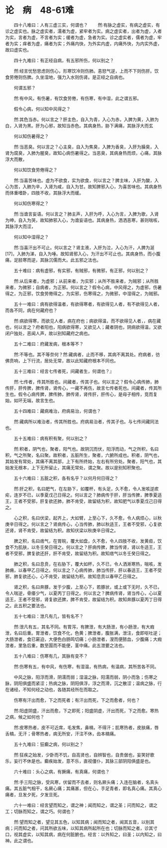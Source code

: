# 论　病　48-61难
　　四十八难曰：人有三虚三实，何谓也？
　　然∶有脉之虚实，有病之虚实，有诊之虚实也。脉之虚实者，濡者为虚，紧牢者为实。病之虚实者，出者为虚，入者为实，言者为虚，不言者为实；缓者为虚，急者为实。诊之虚实者，儒者为虚，牢者为实；痒者为虚，痛者为实；外痛内快，为外实内虚，内痛外快，为内实外虚，故曰虚实也。

　　四十九难曰：有正经自病，有五邪所伤，何以别之？

　　然∶经言忧愁思虑则伤心，形寒饮冷则伤肺。恚怒气逆，上而不下则伤肝。饮食劳倦则伤脾。久坐湿地，强力入水则伤肾。是正经之自病也。

　　何谓五邪？

　　然∶有中风，有伤暑，有饮食劳倦，有伤寒，有中湿，此之谓五邪。

　　假令心病，何以知中风得之？

　　然∶其色当赤。何以言之？肝主色，自入为青，入心为赤，入脾为黄，入肺为白，入肾为黑。肝为心邪，故知当赤色。其病身热，胁下满痛，其脉浮大而玄

　　何以知伤暑得之？

　　然∶当恶臭。何以言之？心主臭，自入为焦臭，入脾为香臭，入肝为臊臭，入肾为腐臭，入肺为腥臭，故知心病伤暑得之。当恶臭，其病身热而烦，心痛，其脉浮大而散，

　　何以知饮食劳倦得之？

　　然∶当喜苦味也。虚为不欲食，实为欲食，何以言之？脾主味，入肝为酸，入心为苦，入肺为辛，入肾为咸，自入为甘。故知脾邪入心，为喜苦味也。其病身热而体重嗜卧，四肢不收，其脉浮大而缓。

　　何以知伤寒得之？

　　然∶当谵言妄语。何以言之？肺主声，入肝为呼，入心为言，入脾为歌，入肾为呻，自入为哭，故知肺邪入心，为谵妄语也。其病身热，洒洒恶寒，甚则喘咳，其脉浮大而涩，

　　何以知中湿得之？

　　然∶当喜汗出不可止。何以言之？肾主液，入肝为泣，入心为汗，人脾为涎[17]，入肺为涕，自入为唾。故知肾邪入心，为汗出不可止也。其病身热，而小腹痛，足胫寒而逆，其脉沉儒而大。此五邪之法也。

　　五十难曰：病有虚邪，有实邪，有贼邪，有微邪，有正邪，何以别之？

　　然∶从后来者，为虚邪；从前来者，为实邪；从所不胜来者，为贼邪；从所胜来者，为微邪；自病者，为正邪。何以言之？假令心病，中风得之，为虚邪，伤暑得之，为正邪，饮食劳倦得之，为实邪，伤寒得之，为微邪，中湿得之，为贼邪。

　　五十一难曰：病有欲得温者，有欲得寒者，有欲得见人者，有不欲得见人者，而各不同，病在何藏府也？

　　然∶病欲得寒，而欲见人者，病在府也；病欲得温，而不欲得见人者，，病在藏也，何以言之？府者阳也，阳病欲得寒，又欲见人；藏者阴也，阴病欲得温，又欲闭户独处，恶闻人声，故以别知藏府之病也。

　　五十二难曰：府藏发病，根本等不？

　　然∶不等也。其不等奈何？然∶藏病者，止而不移，其病不离其处。府病者，彷佛贲响，上下行流，居处无常，故以此知藏府根本不同也。

　　五十三难曰：经言七传者死，间藏者生，何谓也？』

　　然∶七传者，传其所胜也。间藏者，传其子也。何以言之？假令心病传肺，肺传肝，肝传脾，脾传肾，肾传心，一藏不再伤，故言七传者死也。间藏者，传其所生也。假令心病传脾，脾传肺，肺传肾，肾传肝，肝传心，是母子相传，竞而复始，如环无端，故言生也。

　　五十四难曰：藏病难治，府病易治，何谓也？

　　然∶藏病所以难治者，传其所胜也。府病易治者，传其子也。与七传间藏同法也。

　　五十五难曰：病有积有聚，何以别之？

　　然∶积者，阴气也，聚者，阳气也。故阴沉而伏，阳浮而动，气之所积，名曰积，气之所聚，名曰聚。故积者，五脏所生，聚者，六腑所成也。积者，阴气也，其始发有常处，其痛不离其部，上下有所终始，左右有所穷处。聚者，阳气也，其始发无根本，上下无所留止，其痛无常处，谓之聚。故以是别知积聚也。

　　五十六难曰：五脏之积，各有名乎？以何月何日得之？

　　然∶肝之积，名曰肥气，在左胁下，如覆杯，有头足，久不愈，令人发咳逆痎疟，连岁不已，以季夏戊己日得之。何以言之？肺病传于肝，肝当传脾，脾季夏适王，王者不受邪，肝复欲还肺，肺不肯受，故留结为积，故知肥气以季夏戊己日得之。

　　心之积，名曰伏梁，起齐上，大如臂，上至心下，久不愈，令人病烦心，以秋庚辛日得之。何以言之？肾病传心，心当传肺，肺以秋适王，王者不受邪，心复欲还肾，肾不肯受，故留结为积。故知伏梁以秋庚辛日得之。

　　脾之积，名曰痞气，在胃皖，覆大如盘，久不愈，令人四肢不收，发黄疸，饮食不为肌肤，以冬壬癸日得之。何以言之？肝病传脾，脾当传肾，肾以冬适王，王者不受邪，脾复欲还肝，肝不肯受，故留结为积。故知痞气以冬壬癸日得之。

　　肺之积，名曰息贲，在右胁下，覆大如杯，久不已，令人洒淅寒热，喘咳，发肺痈，以春甲乙日得之。何以言之？心病传肺，肺当传肝，肝以春适王，王者不受邪，肺复欲还心，心不肯受，故留结为积。故知息贲以春甲乙日得之。

　　肾之积，名曰奔豚，发于少腹，上至心下，若豚状，或上或下无时，久不已，令人喘逆，骨痿少气，以夏丙丁日得之。何以言之？脾病传肾，肾当传心，心以夏适王，王者不受邪，肾复欲还脾，脾不肯受，故留结为积。故知奔豚以夏丙丁日得之。此五积之要法也。

　　五十七难曰：泄凡有几，皆有名不？

　　然∶泄凡有五，其名不同。有胃泻，有脾泄，有大肠泄，有小肠泄，有大瘕泄，名曰后重。胃泄者，饮食不化，色黄；脾泄者，腹胀满，泄注，食即呕吐逆；大肠泄者，食已窘迫，大便色白肠鸣切痛；小肠泄者，溲而便脓血，少腹痛；大瘕泄者，里急后重，数至圊而不能便，茎中痛。此五泄要之法也。

　　五十八难曰：伤寒有几，其脉有变不？

　　然∶伤寒有五，有中风，有伤寒，有湿温，有热病，有温病，其所苦各不同。

　　中风之脉，阳浮而滑，阴濡而弱；湿温之脉，阳濡而弱，阴小而急；伤寒之脉，阴阳俱盛而紧涩；热病之脉，阴阳俱浮，浮之而滑，沉之散涩；温病之脉，行在诸经，不知何经之动也，各随其经所在而取之。

　　伤寒有汗出而愈，下之而死者；有汗出而死，下之而愈者，何也？

　　然∶阳虚阴盛，汗出而愈，下之即死；阳盛阴虚，汗出而死，下之而愈。寒热之病，候之如何也？

　　然∶皮寒热者，皮不可近席，毛发焦，鼻槁，不得汗；肌寒热者，皮肤痛，唇舌槁，无汗；骨寒热者，病无所安，汗注不休，齿本槁痛。

　　五十九难曰：狂癫之病，何以别之？

　　然∶狂疾之始发，少卧而不饥，自高贤也，自辨智也，自贵倨也，妄笑好歌乐，妄行不休是也。癫疾始发，意不乐，直视僵仆，其脉三部阴阳俱盛是也。

　　六十难曰：头心之病，有撅痛，有真痛，何谓也？

　　然∶手三阳之脉，受风寒，伏留而不去者，则名厥头痛；入连在脑者，名真头痛。其五脏气相干，名厥心痛；其痛甚，但在心，手足青者，即名真心痛。其真心痛者，旦发夕死，夕发旦死。

　　六十一难曰：经言望而知之，谓之神；闻而知之，谓之圣；问而知之，谓之工；切脉而知之，谓之巧。何谓也？

　　然∶望而知之者，望见其五色，以知其病；闻而知之者，闻其五音，以别其病；问而知之者，问其所欲五味，以知其病所起所在也；切脉而知之者，诊其寸口，视其虚实，以知其病，病在何脏腑也。经言：以外知之，曰圣；以内知之，曰神。此之谓也。
